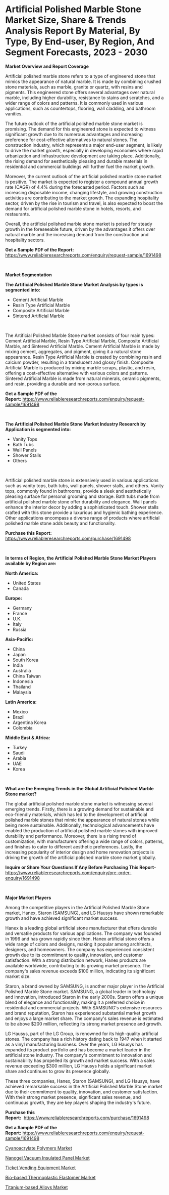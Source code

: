 <p><h1>Artificial Polished Marble Stone Market Size, Share & Trends Analysis Report By Material, By Type, By End-user, By Region, And Segment Forecasts, 2023 - 2030</h1></p><p><strong>Market Overview and Report Coverage</strong></p>
<p><p>Artificial polished marble stone refers to a type of engineered stone that mimics the appearance of natural marble. It is made by combining crushed stone materials, such as marble, granite or quartz, with resins and pigments. This engineered stone offers several advantages over natural marble, including higher durability, resistance to stains and scratches, and a wider range of colors and patterns. It is commonly used in various applications, such as countertops, flooring, wall cladding, and bathroom vanities.</p><p>The future outlook of the artificial polished marble stone market is promising. The demand for this engineered stone is expected to witness significant growth due to its numerous advantages and increasing preference for cost-effective alternatives to natural stones. The construction industry, which represents a major end-user segment, is likely to drive the market growth, especially in developing economies where rapid urbanization and infrastructure development are taking place. Additionally, the rising demand for aesthetically pleasing and durable materials in residential and commercial buildings will further fuel the market growth.</p><p>Moreover, the current outlook of the artificial polished marble stone market is positive. The market is expected to register a compound annual growth rate (CAGR) of 4.4% during the forecasted period. Factors such as increasing disposable income, changing lifestyle, and growing construction activities are contributing to the market growth. The expanding hospitality sector, driven by the rise in tourism and travel, is also expected to boost the demand for artificial polished marble stone in hotels, resorts, and restaurants.</p><p>Overall, the artificial polished marble stone market is poised for steady growth in the foreseeable future, driven by the advantages it offers over natural marble and the increasing demand from the construction and hospitality sectors.</p></p>
<p><strong>Get a Sample PDF of the Report:</strong> <a href="https://www.reliableresearchreports.com/enquiry/request-sample/1691498">https://www.reliableresearchreports.com/enquiry/request-sample/1691498</a></p>
<p>&nbsp;</p>
<p><strong>Market Segmentation</strong></p>
<p><strong>The Artificial Polished Marble Stone Market Analysis by types is segmented into:</strong></p>
<p><ul><li>Cement Artificial Marble</li><li>Resin Type Artificial Marble</li><li>Composite Artificial Marble</li><li>Sintered Artificial Marble</li></ul></p>
<p>&nbsp;</p>
<p><p>The Artificial Polished Marble Stone market consists of four main types: Cement Artificial Marble, Resin Type Artificial Marble, Composite Artificial Marble, and Sintered Artificial Marble. Cement Artificial Marble is made by mixing cement, aggregates, and pigment, giving it a natural stone appearance. Resin Type Artificial Marble is created by combining resin and calcium powder, resulting in a translucent and glossy finish. Composite Artificial Marble is produced by mixing marble scraps, plastic, and resin, offering a cost-effective alternative with various colors and patterns. Sintered Artificial Marble is made from natural minerals, ceramic pigments, and resin, providing a durable and non-porous surface.</p></p>
<p><strong>Get a Sample PDF of the Report:</strong>&nbsp;<a href="https://www.reliableresearchreports.com/enquiry/request-sample/1691498">https://www.reliableresearchreports.com/enquiry/request-sample/1691498</a></p>
<p>&nbsp;</p>
<p><strong>The Artificial Polished Marble Stone Market Industry Research by Application is segmented into:</strong></p>
<p><ul><li>Vanity Tops</li><li>Bath Tubs</li><li>Wall Panels</li><li>Shower Stalls</li><li>Others</li></ul></p>
<p>&nbsp;</p>
<p><p>Artificial polished marble stone is extensively used in various applications such as vanity tops, bath tubs, wall panels, shower stalls, and others. Vanity tops, commonly found in bathrooms, provide a sleek and aesthetically pleasing surface for personal grooming and storage. Bath tubs made from artificial polished marble stone offer durability and elegance. Wall panels enhance the interior decor by adding a sophisticated touch. Shower stalls crafted with this stone provide a luxurious and hygienic bathing experience. Other applications encompass a diverse range of products where artificial polished marble stone adds beauty and functionality.</p></p>
<p><strong>Purchase this Report:</strong>&nbsp; <a href="https://www.reliableresearchreports.com/purchase/1691498">https://www.reliableresearchreports.com/purchase/1691498</a></p>
<p>&nbsp;</p>
<p><strong>In terms of Region, the Artificial Polished Marble Stone Market Players available by Region are:</strong></p>
<p>
    <p> <strong> North America: </strong>
        <ul>
            <li>United States</li>
            <li>Canada</li>
        </ul>
        </p> 
    <p> <strong> Europe: </strong>
        <ul>
            <li>Germany</li>
            <li>France</li>
            <li>U.K.</li>
            <li>Italy</li>
            <li>Russia</li>
        </ul>
        </p> 
    <p> <strong> Asia-Pacific: </strong>
        <ul>
            <li>China</li>
            <li>Japan</li>
            <li>South Korea</li>
            <li>India</li>
            <li>Australia</li>
            <li>China Taiwan</li>
            <li>Indonesia</li>
            <li>Thailand</li>
            <li>Malaysia</li>
        </ul>
        </p> 
    <p> <strong> Latin America: </strong>
        <ul>
            <li>Mexico</li>
            <li>Brazil</li>
            <li>Argentina Korea</li>
            <li>Colombia</li>
        </ul>
        </p> 
    <p> <strong> Middle East & Africa: </strong>
        <ul>
            <li>Turkey</li>
            <li>Saudi</li>
            <li>Arabia</li>
            <li>UAE</li>
            <li>Korea</li>
        </ul>
    </p>
    </p>
<p>&nbsp;</p>
<p><strong>What are the Emerging Trends in the Global Artificial Polished Marble Stone market?</strong></p>
<p><p>The global artificial polished marble stone market is witnessing several emerging trends. Firstly, there is a growing demand for sustainable and eco-friendly materials, which has led to the development of artificial polished marble stones that mimic the appearance of natural stones while being more sustainable. Additionally, technological advancements have enabled the production of artificial polished marble stones with improved durability and performance. Moreover, there is a rising trend of customization, with manufacturers offering a wide range of colors, patterns, and finishes to cater to different aesthetic preferences. Lastly, the increasing popularity of interior design and home renovation projects is driving the growth of the artificial polished marble stone market globally.</p></p>
<p><strong>Inquire or Share Your Questions If Any Before Purchasing This Report</strong>- <a href="https://www.reliableresearchreports.com/enquiry/pre-order-enquiry/1691498">https://www.reliableresearchreports.com/enquiry/pre-order-enquiry/1691498</a></p>
<p>&nbsp;</p>
<p><strong>Major Market Players</strong></p>
<p><p>Among the competitive players in the Artificial Polished Marble Stone market, Hanex, Staron (SAMSUNG), and LG Hausys have shown remarkable growth and have achieved significant market success.</p><p>Hanex is a leading global artificial stone manufacturer that offers durable and versatile products for various applications. The company was founded in 1996 and has grown rapidly since then. Hanex artificial stone offers a wide range of colors and designs, making it popular among architects, designers, and homeowners. The company has experienced consistent growth due to its commitment to quality, innovation, and customer satisfaction. With a strong distribution network, Hanex products are available worldwide, contributing to its growing market presence. The company's sales revenue exceeds $100 million, indicating its significant market size.</p><p>Staron, a brand owned by SAMSUNG, is another major player in the Artificial Polished Marble Stone market. SAMSUNG, a global leader in technology and innovation, introduced Staron in the early 2000s. Staron offers a unique blend of elegance and functionality, making it a preferred choice in residential and commercial projects. With SAMSUNG's extensive resources and brand reputation, Staron has experienced substantial market growth and enjoys a large market share. The company's sales revenue is estimated to be above $200 million, reflecting its strong market presence and growth.</p><p>LG Hausys, part of the LG Group, is renowned for its high-quality artificial stones. The company has a rich history dating back to 1947 when it started as a vinyl manufacturing business. Over the years, LG Hausys has expanded its product portfolio and has become a market leader in the artificial stone industry. The company's commitment to innovation and sustainability has propelled its growth and market success. With a sales revenue exceeding $300 million, LG Hausys holds a significant market share and continues to grow its presence globally.</p><p>These three companies, Hanex, Staron (SAMSUNG), and LG Hausys, have achieved remarkable success in the Artificial Polished Marble Stone market due to their commitment to quality, innovation, and customer satisfaction. With their strong market presence, significant sales revenue, and continuous growth, they are key players shaping the industry's future.</p></p>
<p><strong>Purchase this Report:</strong>&nbsp;&nbsp;<a href="https://www.reliableresearchreports.com/purchase/1691498">https://www.reliableresearchreports.com/purchase/1691498</a></p>
<p></p>
<p><strong>Get a Sample PDF of the Report:</strong>&nbsp;<a href="https://www.reliableresearchreports.com/enquiry/request-sample/1691498">https://www.reliableresearchreports.com/enquiry/request-sample/1691498</a></p>
<p><p><a href="https://medium.com/@williambatz97/cyanoacrylate-polymers-market-outlook-industry-overview-and-forecast-2023-to-2030-b1fd670de7b5">Cyanoacrylate Polymers Market</a></p><p><a href="https://www.linkedin.com/pulse/nanogel-vacuum-insulated-panel-market-size-2023-2030/">Nanogel Vacuum Insulated Panel Market</a></p><p><a href="https://www.linkedin.com/pulse/decoding-ticket-vending-equipment-market-deep-dive-latest/">Ticket Vending Equipment Market</a></p><p><a href="https://medium.com/@nettieboyle84/bio-based-thermoplastic-elastomer-market-exploring-market-share-market-trends-and-future-growth-ca68e72d2d8a">Bio-based Thermoplastic Elastomer Market</a></p><p><a href="https://www.linkedin.com/pulse/titanium-based-alloys-market-share-amp-new-trends-analysis/">Titanium-based Alloys Market</a></p></p>